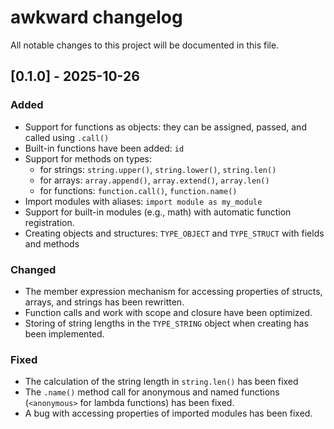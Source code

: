 # awkward changelog

All notable changes to this project will be documented in this file.

## [0.1.0] - 2025-10-26

### Added

- Support for functions as objects: they can be assigned, passed, and called using `.call()`
- Built-in functions have been added: `id`
- Support for methods on types:
  - for strings: `string.upper()`, `string.lower()`, `string.len()`
  - for arrays: `array.append()`, `array.extend()`, `array.len()`
  - for functions: `function.call()`, `function.name()`
- Import modules with aliases: `import module as my_module`
- Support for built-in modules (e.g., math) with automatic function registration.
- Creating objects and structures: `TYPE_OBJECT` and `TYPE_STRUCT` with fields and methods

### Changed

- The member expression mechanism for accessing properties of structs, arrays, and strings has been rewritten.
- Function calls and work with scope and closure have been optimized.
- Storing of string lengths in the `TYPE_STRING` object when creating has been implemented.

### Fixed

- The calculation of the string length in `string.len()` has been fixed
- The `.name()` method call for anonymous and named functions (`<anonymous>` for lambda functions) has been fixed.
- A bug with accessing properties of imported modules has been fixed.
